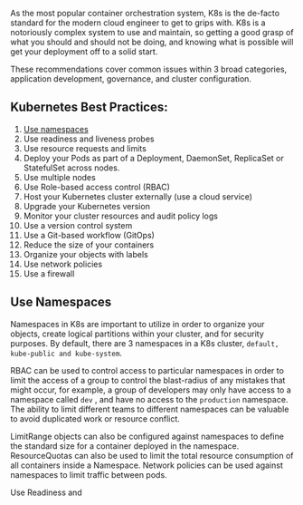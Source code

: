 As the most popular container orchestration system, K8s is the de-facto standard for the modern cloud engineer to get to grips with. K8s is a notoriously complex system to use and maintain, so getting a good grasp of what you should and should not be doing, and knowing what is possible will get your deployment off to a solid start.

These recommendations cover common issues within 3 broad categories, application development, governance, and cluster configuration.

## Kubernetes Best Practices:

1.	[Use namespaces](#Use-namespaces)
2.	Use readiness and liveness probes
3.	Use resource requests and limits
4.	Deploy your Pods as part of a Deployment, DaemonSet, ReplicaSet or StatefulSet across nodes.
5.	Use multiple nodes
6.	Use Role-based access control (RBAC)
7.	Host your Kubernetes cluster externally (use a cloud service)
8.	Upgrade your Kubernetes version
9.	Monitor your cluster resources and audit policy logs
10.	Use a version control system
11.	Use a Git-based workflow (GitOps)
12.	Reduce the size of your containers
13.	Organize your objects with labels
14.	Use network policies
15.	Use a firewall

## Use Namespaces
Namespaces in K8s are important to utilize in order to organize your objects, create logical partitions within your cluster, and for security purposes. By default, there are 3 namespaces in a K8s cluster, ```default, kube-public and kube-system```.

RBAC can be used to control access to particular namespaces in order to limit the access of a group to control the blast-radius of any mistakes that might occur, for example, a group of developers may only have access to a namespace called ```dev``` , and have no access to the ```production``` namespace. The ability to limit different teams to different namespaces can be valuable to avoid duplicated work or resource conflict.

LimitRange objects can also be configured against namespaces to define the standard size for a container deployed in the namespace. ResourceQuotas can also be used to limit the total resource consumption of all containers inside a Namespace. Network policies can be used against namespaces to limit traffic between pods.

Use Readiness and
